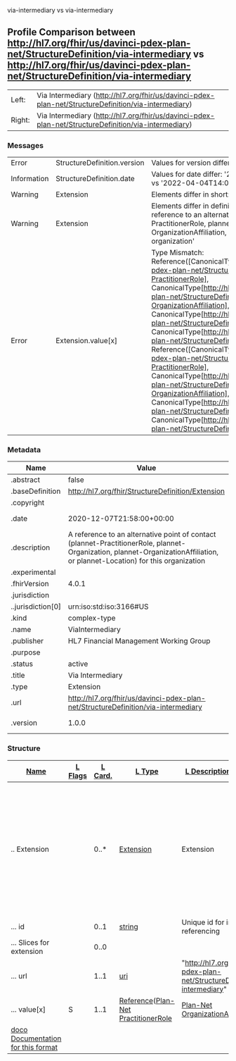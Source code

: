 ﻿

via-intermediary vs via-intermediary

## Profile Comparison between http://hl7.org/fhir/us/davinci-pdex-plan-net/StructureDefinition/via-intermediary vs http://hl7.org/fhir/us/davinci-pdex-plan-net/StructureDefinition/via-intermediary

|  |  |
| --- | --- |
| Left: | Via Intermediary (http://hl7.org/fhir/us/davinci-pdex-plan-net/StructureDefinition/via-intermediary) |
| Right: | Via Intermediary (http://hl7.org/fhir/us/davinci-pdex-plan-net/StructureDefinition/via-intermediary) |

### Messages

|  |  |  |
| --- | --- | --- |
| Error | StructureDefinition.version | Values for version differ: '1.0.0' vs '1.1.0' |
| Information | StructureDefinition.date | Values for date differ: '2020-12-07T21:58:00+00:00' vs '2022-04-04T14:04:34+00:00' |
| Warning | Extension | Elements differ in short: 'Extension' vs 'Via Intermediary' |
| Warning | Extension | Elements differ in definition: 'An Extension' vs 'A reference to an alternative point of contact (plannet-PractitionerRole, plannet-Organization, plannet-OrganizationAffiliation, or plannet-Location) for this organization' |
| Error | Extension.value[x] | Type Mismatch: Reference([CanonicalType[http://hl7.org/fhir/us/davinci-pdex-plan-net/StructureDefinition/plannet-PractitionerRole], CanonicalType[http://hl7.org/fhir/us/davinci-pdex-plan-net/StructureDefinition/plannet-OrganizationAffiliation], CanonicalType[http://hl7.org/fhir/us/davinci-pdex-plan-net/StructureDefinition/plannet-Location], CanonicalType[http://hl7.org/fhir/us/davinci-pdex-plan-net/StructureDefinition/plannet-Organization]]) vs Reference([CanonicalType[http://hl7.org/fhir/us/davinci-pdex-plan-net/StructureDefinition/plannet-PractitionerRole], CanonicalType[http://hl7.org/fhir/us/davinci-pdex-plan-net/StructureDefinition/plannet-OrganizationAffiliation], CanonicalType[http://hl7.org/fhir/us/davinci-pdex-plan-net/StructureDefinition/plannet-Location], CanonicalType[http://hl7.org/fhir/us/davinci-pdex-plan-net/StructureDefinition/plannet-Organization]]) |

### Metadata

| Name | Value | | Comments |
| --- | --- | --- | --- |
| .abstract | false | |  |
| .baseDefinition | http://hl7.org/fhir/StructureDefinition/Extension | |  |
| .copyright |  | |  |
| .date | 2020-12-07T21:58:00+00:00 | 2022-04-04T14:04:34+00:00 | * Values Differ |
| .description | A reference to an alternative point of contact (plannet-PractitionerRole, plannet-Organization, plannet-OrganizationAffiliation, or plannet-Location) for this organization | |  |
| .experimental |  | |  |
| .fhirVersion | 4.0.1 | |  |
| .jurisdiction |  | |  |
| ..jurisdiction[0] | urn:iso:std:iso:3166#US | |  |
| .kind | complex-type | |  |
| .name | ViaIntermediary | |  |
| .publisher | HL7 Financial Management Working Group | |  |
| .purpose |  | |  |
| .status | active | |  |
| .title | Via Intermediary | |  |
| .type | Extension | |  |
| .url | http://hl7.org/fhir/us/davinci-pdex-plan-net/StructureDefinition/via-intermediary | |  |
| .version | 1.0.0 | 1.1.0 | * Values Differ |

### Structure

| [Name](http://hl7.org/fhir/formats.html#table "The logical name of the element") | [L Flags](http://hl7.org/fhir/formats.html#table "Information about the use of the element - Left Structure") | [L Card.](http://hl7.org/fhir/formats.html#table "Minimum and Maximum # of times the the element can appear in the instance - Left Structure") | [L Type](http://hl7.org/fhir/formats.html#table "Reference to the type of the element - Left Structure") | [L Description & Constraints](http://hl7.org/fhir/formats.html#table "Additional information about the element - Left Structure") | [R Flags](http://hl7.org/fhir/formats.html#table "Information about the use of the element - Left Structure") | [R Card.](http://hl7.org/fhir/formats.html#table "Minimum and Maximum # of times the the element can appear in the instance - Left Structure") | [L Type](http://hl7.org/fhir/formats.html#table "Reference to the type of the element - Left Structure") | [L Description & Constraints](http://hl7.org/fhir/formats.html#table "Additional information about the element - Left Structure") | [Comments](http://hl7.org/fhir/formats.html#table "Comments about the comparison")[doco](http://hl7.org/fhir/formats.html#table "Legend for this format") |
| --- | --- | --- | --- | --- | --- | --- | --- | --- | --- |
| .. Extension |  | 0..\* | [Extension](http://hl7.org/fhir/R4/extensibility.html#Extension) | Extension |  | 0..\* | [Extension](http://hl7.org/fhir/R4/extensibility.html#Extension) | Via Intermediary | * Elements differ in short: 'Extension' vs 'Via Intermediary' * Elements differ in definition: 'An Extension' vs 'A reference to an alternative point of contact (plannet-PractitionerRole, plannet-Organization, plannet-OrganizationAffiliation, or plannet-Location) for this organization' |
| ... id |  | 0..1 | [string](http://hl7.org/fhir/R4/datatypes.html#string) | Unique id for inter-element referencing |  | 0..1 | [string](http://hl7.org/fhir/R4/datatypes.html#string) | Unique id for inter-element referencing |  |
| ... Slices for extension |  | 0..0 |  |  |  | 0..0 |  |  |  |
| ... url |  | 1..1 | [uri](http://hl7.org/fhir/R4/datatypes.html#uri) | "http://hl7.org/fhir/us/davinci-pdex-plan-net/StructureDefinition/via-intermediary" |  | 1..1 | [uri](http://hl7.org/fhir/R4/datatypes.html#uri) | "http://hl7.org/fhir/us/davinci-pdex-plan-net/StructureDefinition/via-intermediary" |  |
| ... value[x] | S | 1..1 | [Reference](http://hl7.org/fhirreferences.html)([Plan-Net PractitionerRole](StructureDefinition-plannet-PractitionerRole.html) | [Plan-Net OrganizationAffiliation](StructureDefinition-plannet-OrganizationAffiliation.html) | [Plan-Net Location](StructureDefinition-plannet-Location.html) | [Plan-Net Organization](StructureDefinition-plannet-Organization.html)) | Value of extension | S | 1..1 | [Reference](http://hl7.org/fhirreferences.html)([Plan-Net PractitionerRole](StructureDefinition-plannet-PractitionerRole.html) | [Plan-Net OrganizationAffiliation](StructureDefinition-plannet-OrganizationAffiliation.html) | [Plan-Net Location](StructureDefinition-plannet-Location.html) | [Plan-Net Organization](StructureDefinition-plannet-Organization.html)) | Value of extension | * Type Mismatch: Reference([CanonicalType[http://hl7.org/fhir/us/davinci-pdex-plan-net/StructureDefinition/plannet-PractitionerRole], CanonicalType[http://hl7.org/fhir/us/davinci-pdex-plan-net/StructureDefinition/plannet-OrganizationAffiliation], CanonicalType[http://hl7.org/fhir/us/davinci-pdex-plan-net/StructureDefinition/plannet-Location], CanonicalType[http://hl7.org/fhir/us/davinci-pdex-plan-net/StructureDefinition/plannet-Organization]]) vs Reference([CanonicalType[http://hl7.org/fhir/us/davinci-pdex-plan-net/StructureDefinition/plannet-PractitionerRole], CanonicalType[http://hl7.org/fhir/us/davinci-pdex-plan-net/StructureDefinition/plannet-OrganizationAffiliation], CanonicalType[http://hl7.org/fhir/us/davinci-pdex-plan-net/StructureDefinition/plannet-Location], CanonicalType[http://hl7.org/fhir/us/davinci-pdex-plan-net/StructureDefinition/plannet-Organization]]) |
| [doco Documentation for this format](http://hl7.org/fhir/formats.html#table "Legend for this format") | | | | | | | | | |